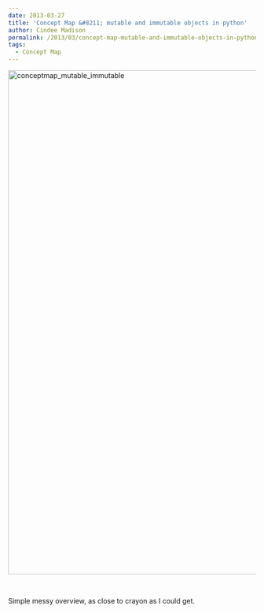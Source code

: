 ```yaml
---
date: 2013-03-27
title: 'Concept Map &#8211; mutable and immutable objects in python'
author: Cindee Madison
permalink: /2013/03/concept-map-mutable-and-immutable-objects-in-python/
tags:
  - Concept Map
---
```

[<img class="alignnone size-full wp-image-1941" alt="conceptmap_mutable_immutable" src="http://teaching.software-carpentry.org/wp-content/uploads/2013/03/conceptmap_mutable_immutable.png" width="768" height="1024" />][1]

&nbsp;

Simple messy overview, as close to crayon as I could get.

 [1]: http://teaching.software-carpentry.org/wp-content/uploads/2013/03/conceptmap_mutable_immutable.png
